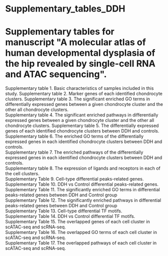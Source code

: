# Supplementary_tables_DDH
# Supplementary tables for manuscript "A molecular atlas of human developmental dysplasia of the hip revealed by single-cell RNA and ATAC sequencing".
Supplementary table 1. Basic characteristics of samples included in this study.
Supplementary table 2. Marker genes of each identified chondrocyte clusters.
Supplementary table 3. The significant enriched GO terms in differentially expressed genes between a given chondrocyte cluster and the other all chondrocyte clusters.					
Supplementary table 4. The significant enriched pathways in differentially expressed genes between a given chondrocyte cluster and the other all chondrocyte clusters.
Supplementary table 5. The differentially expressed genes  of each identified chondrocyte clusters between DDH and controls.								
Supplementary table 6. The enriched GO terms of the differentially expressed genes in each identified chondrocyte clusters between DDH and controls.										
Supplementary table 7. The enriched pathways of the differentially expressed genes in each identified chondrocyte clusters between DDH and controls.								
Supplementary table 8. The expression of ligands and receptors in each of the cell clusters.																																						
Supplementary Table 9. Cell-type differential peaks-related genes.
Supplementary Table 10. DDH vs Control  differential peaks-related genes. 								
Supplementary Table 11. The significantly enriched GO terms in  differential peaks-related genes between DDH and Control group 									
Supplementary Table 12. The significantly enriched pathways in  differential peaks-related genes between DDH and Control group 							
Supplementary Table 13. Cell-type differential TF motifs.							
Supplementary Table 14.  DDH vs Control differential TF motifs.							
Supplementary Table 15. The overlapped genes of  each cell cluster in scATAC-seq and scRNA-seq.													
Supplementary Table 16. The overlapped GO terms of  each cell cluster in scATAC-seq and scRNA-seq.														
Supplementary Table 17. The overlapped pathways of  each cell cluster in scATAC-seq and scRNA-seq.
